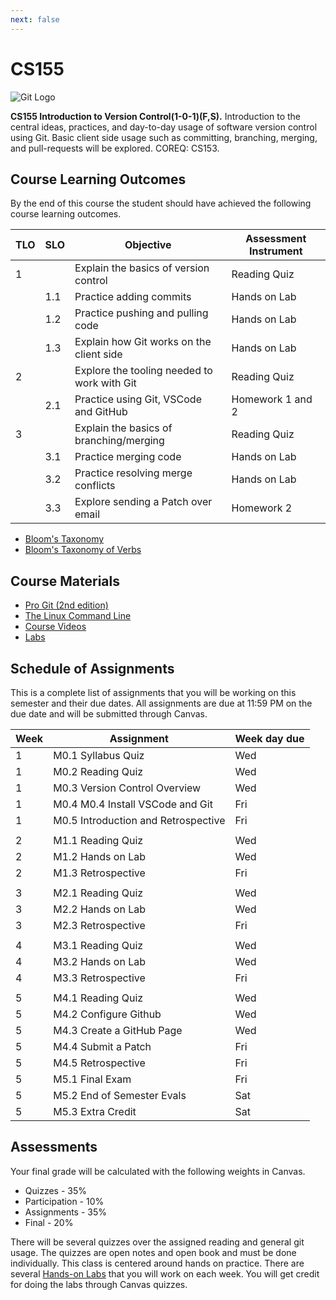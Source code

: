 ```yaml
---
next: false
---
```

# CS155

![Git Logo](images/git-banner.gif)

**CS155 Introduction to Version Control(1-0-1)(F,S).** Introduction to
the central ideas, practices, and day-to-day usage of software version
control using Git. Basic client side usage such as committing,
branching, merging, and pull-requests will be explored. COREQ: CS153.

## Course Learning Outcomes

By the end of this course the student should have achieved the following
course learning outcomes.

| TLO | SLO | Objective                                   | Assessment Instrument |
|-----|-----|---------------------------------------------|-----------------------|
| 1   |     | Explain the basics of version control       | Reading Quiz          |
|     | 1.1 | Practice adding commits                     | Hands on Lab          |
|     | 1.2 | Practice pushing and pulling code           | Hands on Lab          |
|     | 1.3 | Explain how Git works on the client side    | Hands on Lab          |
| 2   |     | Explore the tooling needed to work with Git | Reading Quiz          |
|     | 2.1 | Practice using Git, VSCode and GitHub       | Homework 1 and 2      |
| 3   |     | Explain the basics of branching/merging     | Reading Quiz          |
|     | 3.1 | Practice merging code                       | Hands on Lab          |
|     | 3.2 | Practice resolving merge conflicts          | Hands on Lab          |
|     | 3.3 | Explore sending a Patch over email          | Homework 2            |

- [Bloom's Taxonomy](https://cft.vanderbilt.edu/guides-sub-pages/blooms-taxonomy/)
- [Bloom's Taxonomy of Verbs](https://tips.uark.edu/blooms-taxonomy-verb-chart/)

## Course Materials

- [Pro Git (2nd edition)](https://git-scm.com/book/en/v2)
- [The Linux Command Line](https://drive.google.com/file/d/1nJ0XC0H7eI5I_g9WCqY9v-LlBMREaRBe/view?usp=share_link)
- [Course Videos](https://www.youtube.com/playlist?list=PLFziFbk-D-X3wbyZiKOu5aEcf9NGFUj8R)
- [Labs](https://github.com/shanep?tab=repositories&q=250&type=&language=&sort=)

## Schedule of Assignments

This is a complete list of assignments that you will be working on this semester
and their due dates. All assignments are due at 11:59 PM on the due date and
will be submitted through Canvas.

| Week | Assignment                          | Week day due |
|------|-------------------------------------|--------------|
| 1    | M0.1 Syllabus Quiz                  | Wed          |
| 1    | M0.2 Reading Quiz                   | Wed          |
| 1    | M0.3 Version Control Overview       | Wed          |
| 1    | M0.4 M0.4 Install VSCode and Git    | Fri          |
| 1    | M0.5 Introduction and Retrospective | Fri          |
|      |                                     |              |
| 2    | M1.1 Reading Quiz                   | Wed          |
| 2    | M1.2 Hands on Lab                   | Wed          |
| 2    | M1.3 Retrospective                  | Fri          |
|      |                                     |              |
| 3    | M2.1 Reading Quiz                   | Wed          |
| 3    | M2.2 Hands on Lab                   | Wed          |
| 3    | M2.3 Retrospective                  | Fri          |
|      |                                     |              |
| 4    | M3.1 Reading Quiz                   | Wed          |
| 4    | M3.2 Hands on Lab                   | Wed          |
| 4    | M3.3 Retrospective                  | Fri          |
|      |                                     |              |
| 5    | M4.1 Reading Quiz                   | Wed          |
| 5    | M4.2 Configure Github               | Wed          |
| 5    | M4.3 Create a GitHub Page           | Wed          |
| 5    | M4.4 Submit a Patch                 | Fri          |
| 5    | M4.5 Retrospective                  | Fri          |
| 5    | M5.1 Final Exam                     | Fri          |
| 5    | M5.2 End of Semester Evals          | Sat          |
| 5    | M5.3 Extra Credit                   | Sat          |

## Assessments

Your final grade will be calculated with the following weights in Canvas.

- Quizzes - 35%
- Participation - 10%
- Assignments - 35%
- Final - 20%

There will be several quizzes over the assigned reading and general git usage.
The quizzes are open notes and open book and must be done individually. This
class is centered around hands on practice. There are several [Hands-on
Labs](https://github.com/shanep?tab=repositories&q=250&type=&language=&sort=)
that you will work on each week. You will get credit for doing the labs through
Canvas quizzes.

<!--@include: ../../parts/syllabus-boiler.md-->
